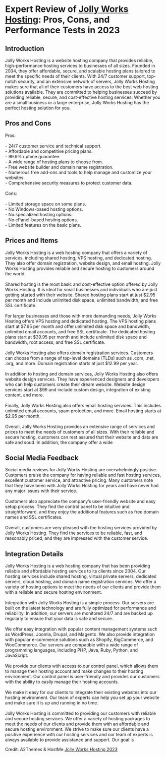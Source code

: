 <h1>Expert Review of <a href="https://a2themes.com/jolly-works-hosting-reviews">Jolly Works Hosting</a>: Pros, Cons, and Performance Tests in 2023</h1>
<h2>Introduction</h2>
Jolly Works Hosting is a website hosting company that provides reliable, high-performance hosting services to businesses of all sizes. Founded in 2004, they offer affordable, secure, and scalable hosting plans tailored to meet the specific needs of their clients. With 24/7 customer support, top-notch security, and an extensive network of servers, Jolly Works Hosting makes sure that all of their customers have access to the best web hosting solutions available. They are committed to helping businesses succeed by providing reliable, secure, and cost-effective hosting services. Whether you are a small business or a large enterprise, Jolly Works Hosting has the perfect hosting solution for you.
<h2>Pros and Cons</h2>
Pros:<br><br>- 24/7 customer service and technical support.<br>- Affordable and competitive pricing plans.<br>- 99.9% uptime guarantee.<br>- A wide range of hosting plans to choose from.<br>- Free website builder and domain name registration.<br>- Numerous free add-ons and tools to help manage and customize your websites.<br>- Comprehensive security measures to protect customer data.<br><br>Cons:<br><br>- Limited storage space on some plans.<br>- No Windows-based hosting options.<br>- No specialized hosting options.<br>- No cPanel-based hosting options.<br>- Limited features on the basic plans.
<h2>Prices and Items</h2>
Jolly Works Hosting is a web hosting company that offers a variety of services, including shared hosting, VPS hosting, and dedicated hosting. They also offer domain registration, website design, and email hosting. Jolly Works Hosting provides reliable and secure hosting to customers around the world.<br><br>Shared hosting is the most basic and cost-effective option offered by Jolly Works Hosting. It is ideal for small businesses and individuals who are just getting started with their website. Shared hosting plans start at just $2.95 per month and include unlimited disk space, unlimited bandwidth, and free SSL certificate.<br><br>For larger businesses and those with more demanding needs, Jolly Works Hosting offers VPS hosting and dedicated hosting. The VPS hosting plans start at $7.95 per month and offer unlimited disk space and bandwidth, unlimited email accounts, and free SSL certificate. The dedicated hosting plans start at $39.95 per month and include unlimited disk space and bandwidth, root access, and free SSL certificate.<br><br>Jolly Works Hosting also offers domain registration services. Customers can choose from a range of top-level domains (TLDs) such as .com, .net, .org, and more. Domain registration starts at just $12.99 per year.<br><br>In addition to hosting and domain services, Jolly Works Hosting also offers website design services. They have experienced designers and developers who can help customers create their dream website. Website design services start at $99 and include custom design, integration of existing content, and more.<br><br>Finally, Jolly Works Hosting also offers email hosting services. This includes unlimited email accounts, spam protection, and more. Email hosting starts at $2.95 per month.<br><br>Overall, Jolly Works Hosting provides an extensive range of services and prices to meet the needs of customers of all sizes. With their reliable and secure hosting, customers can rest assured that their website and data are safe and soud. In addition, the company offer a wide
<h2>Social Media Feedback</h2>
Social media reviews for Jolly Works Hosting are overwhelmingly positive. Customers praise the company for having reliable and fast hosting services, excellent customer service, and attractive pricing. Many customers note that they have been with Jolly Works Hosting for years and have never had any major issues with their service.<br><br>Customers also appreciate the company’s user-friendly website and easy setup process. They find the control panel to be intuitive and straightforward, and they enjoy the additional features such as free domain names and SSL certificates.<br><br>Overall, customers are very pleased with the hosting services provided by Jolly Works Hosting. They find the services to be reliable, fast, and reasonably priced, and they are impressed with the customer service.
<h2>Integration Details</h2>
Jolly Works Hosting is a web hosting company that has been providing reliable and affordable hosting services to its clients since 2004. Our hosting services include shared hosting, virtual private servers, dedicated servers, cloud hosting, and domain name registration services. We offer a variety of hosting options to meet the needs of our clients and provide them with a reliable and secure hosting environment.<br><br>Integration with Jolly Works Hosting is a simple process. Our servers are built on the latest technology and are fully optimized for performance and reliability. In addition, our servers are monitored 24/7 and are backed up regularly to ensure that your data is safe and secure.<br><br>We offer easy integration with popular content management systems such as WordPress, Joomla, Drupal, and Magento. We also provide integration with popular e-commerce solutions such as Shopify, BigCommerce, and WooCommerce. Our servers are compatible with a wide range of programming languages, including PHP, Java, Ruby, Python, and JavaScript.<br><br>We provide our clients with access to our control panel, which allows them to manage their hosting account and make changes to their hosting environment. Our control panel is user-friendly and provides our customers with the ability to easily manage their hosting accounts.<br><br>We make it easy for our clients to integrate their existing websites into our hosting environment. Our team of experts can help you set up your website and make sure it is up and running in no time.<br><br>Jolly Works Hosting is committed to providing our customers with reliable and secure hosting services. We offer a variety of hosting packages to meet the needs of our clients and provide them with an affordable and secure hosting environment. We strive to make sure our clients have a positive experience with our hosting services and our team of experts is always available to provide assistance and support. Our goal is
<p>Credit: A2Themes & HostMe <a href="https://a2themes.com/jolly-works-hosting-reviews">Jolly Works Hosting 2023</a></p>